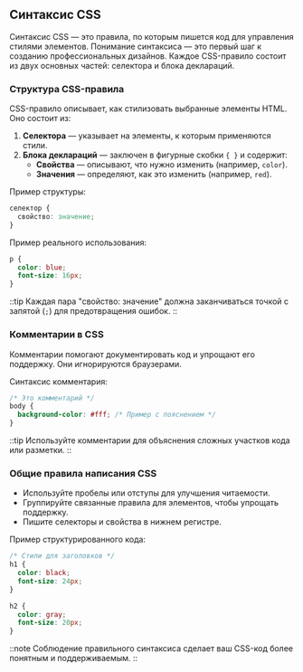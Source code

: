 ## Синтаксис CSS

Синтаксис CSS — это правила, по которым пишется код для управления стилями элементов. Понимание синтаксиса — это первый шаг к созданию профессиональных дизайнов. Каждое CSS-правило состоит из двух основных частей: селектора и блока деклараций.

### Структура CSS-правила

CSS-правило описывает, как стилизовать выбранные элементы HTML. Оно состоит из:

1. **Селектора** — указывает на элементы, к которым применяются стили.
2. **Блока деклараций** — заключен в фигурные скобки `{ }` и содержит:
   - **Свойства** — описывают, что нужно изменить (например, `color`).
   - **Значения** — определяют, как это изменить (например, `red`).

Пример структуры:

```css
селектор {
  свойство: значение;
}
```

Пример реального использования:

```css
p {
  color: blue;
  font-size: 16px;
}
```

::tip
Каждая пара "свойство: значение" должна заканчиваться точкой с запятой (`;`) для предотвращения ошибок.
::

### Комментарии в CSS

Комментарии помогают документировать код и упрощают его поддержку. Они игнорируются браузерами.

Синтаксис комментария:

```css
/* Это комментарий */
body {
  background-color: #fff; /* Пример с пояснением */
}
```

::tip
Используйте комментарии для объяснения сложных участков кода или разметки.
::

### Общие правила написания CSS

- Используйте пробелы или отступы для улучшения читаемости.
- Группируйте связанные правила для элементов, чтобы упрощать поддержку.
- Пишите селекторы и свойства в нижнем регистре.

Пример структурированного кода:

```css
/* Стили для заголовков */
h1 {
  color: black;
  font-size: 24px;
}

h2 {
  color: gray;
  font-size: 20px;
}
```

::note
Соблюдение правильного синтаксиса сделает ваш CSS-код более понятным и поддерживаемым.
::
